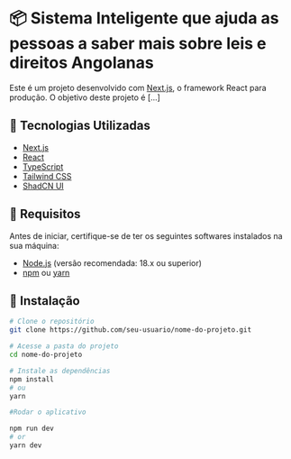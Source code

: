 # 📦 Sistema Inteligente que ajuda as pessoas a saber mais sobre leis e direitos Angolanas

Este é um projeto desenvolvido com [Next.js](https://nextjs.org/), o framework React para produção. O objetivo deste projeto é [...]

## 🚀 Tecnologias Utilizadas

- [Next.js](https://nextjs.org/)
- [React](https://react.dev/)
- [TypeScript](https://www.typescriptlang.org/)
- [Tailwind CSS](https://tailwindcss.com/)
- [ShadCN UI](https://ui.shadcn.dev/)

## 📁 Requisitos

Antes de iniciar, certifique-se de ter os seguintes softwares instalados na sua máquina:

- [Node.js](https://nodejs.org/) (versão recomendada: 18.x ou superior)
- [npm](https://www.npmjs.com/) ou [yarn](https://yarnpkg.com/)

## 🔧 Instalação

```bash
# Clone o repositório
git clone https://github.com/seu-usuario/nome-do-projeto.git

# Acesse a pasta do projeto
cd nome-do-projeto

# Instale as dependências
npm install
# ou
yarn

#Rodar o aplicativo

npm run dev
# or
yarn dev



```
